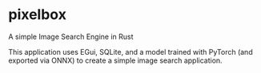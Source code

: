 # pixelbox
A simple Image Search Engine in Rust

This application uses EGui, SQLite, and a model trained with PyTorch (and exported via ONNX) to create a simple image search application.
